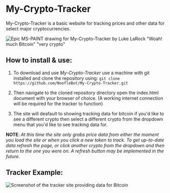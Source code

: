 # My-Crypto-Tracker
My-Crypto-Tracker is a basic website for tracking prices and other data for select major cryptocurrencies.

![Epic MS-PAINT drawing for My-Crypto-Tracker by Luke LaRock "Woah! much Bitcoin" "very crypto"](https://raw.githubusercontent.com/NoofleBot/My-Crypto-Tracker/refs/heads/main/README-image.png)


## How to install & use:
1. To download and use *My-Crypto-Tracker* use a machine with git installed and clone the repository using:
`git clone https://github.com/NoofleBot/My-Crypto-Tracker.git`

2. Then navigate to the cloned repository directory open the index.html document with your browser of choice. (A working internet connection will be required for the tracker to function)

3. The site will deafault to showing tracking data for bitcoin if you'd like to see a different crypto then select a different crypto from the dropdown menu that you'd like to see tracking data for.

**NOTE**: *At this time the site only grabs price data from either the moment you load the site or when you click a new token to track. To get up-to-date data refresh the page, or click another crypto from the dropdown and then return to the one you were on. A refresh button may be implemented in the future.*

## Tracker Example:
![Screenshot of the tracker site providing data for Bitcoin]()